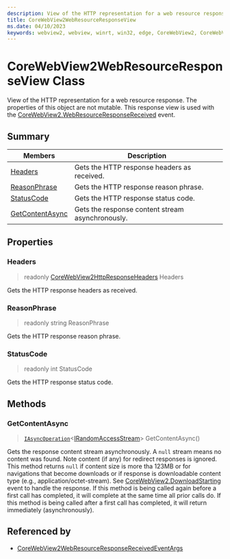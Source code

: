 ```yaml
---
description: View of the HTTP representation for a web resource response.
title: CoreWebView2WebResourceResponseView
ms.date: 04/10/2023
keywords: webview2, webview, winrt, win32, edge, CoreWebView2, CoreWebView2Controller, browser control, edge html, CoreWebView2WebResourceResponseView
---
```


# CoreWebView2WebResourceResponseView Class



View of the HTTP representation for a web resource response.
The properties of this object are not mutable. This response view is used with the [CoreWebView2.WebResourceResponseReceived](corewebview2.md#webresourceresponsereceived) event.

## Summary

Members|Description
--|--
[Headers](#headers) | Gets the HTTP response headers as received.
[ReasonPhrase](#reasonphrase) | Gets the HTTP response reason phrase.
[StatusCode](#statuscode) | Gets the HTTP response status code.
[GetContentAsync](#getcontentasync) | Gets the response content stream asynchronously.

## Properties

### Headers

> readonly  [CoreWebView2HttpResponseHeaders](corewebview2httpresponseheaders.md) Headers

Gets the HTTP response headers as received.

### ReasonPhrase

> readonly  string ReasonPhrase

Gets the HTTP response reason phrase.

### StatusCode

> readonly  int StatusCode

Gets the HTTP response status code.



## Methods

### GetContentAsync

> [`IAsyncOperation`](/uwp/api/Windows.Foundation.IAsyncOperation-1)&lt;[IRandomAccessStream](/uwp/api/Windows.Storage.Streams.IRandomAccessStream)&gt; GetContentAsync()

Gets the response content stream asynchronously.
A `null` stream means no content was found. Note content (if any) for redirect responses is ignored.
This method returns `null` if content size is more tha 123MB or for navigations that become downloads or if response is downloadable content type (e.g., application/octet-stream). See [CoreWebView2.DownloadStarting](corewebview2.md#downloadstarting) event to handle the response.
If this method is being called again before a first call has completed, it will complete at the same time all prior calls do.
If this method is being called after a first call has completed, it will return immediately (asynchronously).






## Referenced by

- [CoreWebView2WebResourceResponseReceivedEventArgs](corewebview2webresourceresponsereceivedeventargs.md)
